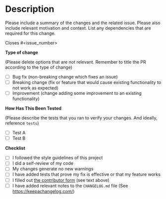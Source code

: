 <!-- Thanks for your contribution! As part of our Community Growers initiative 🌱, we're donating Justdiggit bunds in your name to reforest sub-Saharan Africa. To claim your Community Growers certificate, please contact David Berenstein in our Slack community or fill in this form https://tally.so/r/n9XrxK once your PR has been merged. -->

# Description

Please include a summary of the changes and the related issue. Please also include relevant motivation and context. List any dependencies that are required for this change.

Closes #<issue_number>

**Type of change**

(Please delete options that are not relevant. Remember to title the PR according to the type of change)

- [ ] Bug fix (non-breaking change which fixes an issue)
- [ ] Breaking change (fix or feature that would cause existing functionality to not work as expected)
- [ ] Improvement (change adding some improvement to an existing functionality)

**How Has This Been Tested**

(Please describe the tests that you ran to verify your changes. And ideally, reference `tests`)

- [ ] Test A
- [ ] Test B

**Checklist**

- [ ] I followed the style guidelines of this project
- [ ] I did a self-review of my code
- [ ] My changes generate no new warnings
- [ ] I have added tests that prove my fix is effective or that my feature works
- [ ] I filled out [the contributor form](https://tally.so/r/n9XrxK) (see text above)
- [ ] I have added relevant notes to the `CHANGELOG.md` file (See https://keepachangelog.com/)
